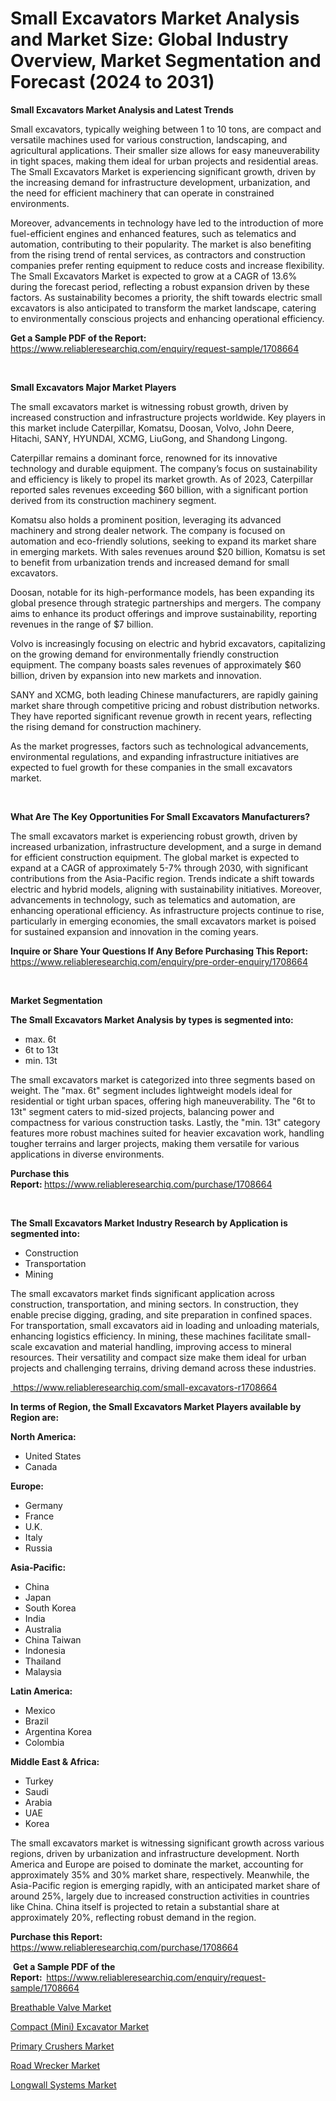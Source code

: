 <p><h1>Small Excavators Market Analysis and Market Size: Global Industry Overview, Market Segmentation and Forecast (2024 to 2031)</h1></p><p><strong>Small Excavators Market Analysis and Latest Trends</strong></p>
<p><p>Small excavators, typically weighing between 1 to 10 tons, are compact and versatile machines used for various construction, landscaping, and agricultural applications. Their smaller size allows for easy maneuverability in tight spaces, making them ideal for urban projects and residential areas. The Small Excavators Market is experiencing significant growth, driven by the increasing demand for infrastructure development, urbanization, and the need for efficient machinery that can operate in constrained environments.</p><p>Moreover, advancements in technology have led to the introduction of more fuel-efficient engines and enhanced features, such as telematics and automation, contributing to their popularity. The market is also benefiting from the rising trend of rental services, as contractors and construction companies prefer renting equipment to reduce costs and increase flexibility. The Small Excavators Market is expected to grow at a CAGR of 13.6% during the forecast period, reflecting a robust expansion driven by these factors. As sustainability becomes a priority, the shift towards electric small excavators is also anticipated to transform the market landscape, catering to environmentally conscious projects and enhancing operational efficiency.</p></p>
<p><strong>Get a Sample PDF of the Report:&nbsp;</strong> <a href="https://www.reliableresearchiq.com/enquiry/request-sample/1708664?utm_campaign=114&utm_medium=2&utm_source=Github&utm_content=ia&utm_term=21102024&utm_id=small-excavators">https://www.reliableresearchiq.com/enquiry/request-sample/1708664</a></p>
<p>&nbsp;</p>
<p><strong>Small Excavators Major Market Players</strong></p>
<p><p>The small excavators market is witnessing robust growth, driven by increased construction and infrastructure projects worldwide. Key players in this market include Caterpillar, Komatsu, Doosan, Volvo, John Deere, Hitachi, SANY, HYUNDAI, XCMG, LiuGong, and Shandong Lingong. </p><p>Caterpillar remains a dominant force, renowned for its innovative technology and durable equipment. The company’s focus on sustainability and efficiency is likely to propel its market growth. As of 2023, Caterpillar reported sales revenues exceeding $60 billion, with a significant portion derived from its construction machinery segment.</p><p>Komatsu also holds a prominent position, leveraging its advanced machinery and strong dealer network. The company is focused on automation and eco-friendly solutions, seeking to expand its market share in emerging markets. With sales revenues around $20 billion, Komatsu is set to benefit from urbanization trends and increased demand for small excavators.</p><p>Doosan, notable for its high-performance models, has been expanding its global presence through strategic partnerships and mergers. The company aims to enhance its product offerings and improve sustainability, reporting revenues in the range of $7 billion.</p><p>Volvo is increasingly focusing on electric and hybrid excavators, capitalizing on the growing demand for environmentally friendly construction equipment. The company boasts sales revenues of approximately $60 billion, driven by expansion into new markets and innovation.</p><p>SANY and XCMG, both leading Chinese manufacturers, are rapidly gaining market share through competitive pricing and robust distribution networks. They have reported significant revenue growth in recent years, reflecting the rising demand for construction machinery.</p><p>As the market progresses, factors such as technological advancements, environmental regulations, and expanding infrastructure initiatives are expected to fuel growth for these companies in the small excavators market.</p></p>
<p>&nbsp;</p>
<p><strong>What Are The Key Opportunities For Small Excavators Manufacturers?</strong></p>
<p><p>The small excavators market is experiencing robust growth, driven by increased urbanization, infrastructure development, and a surge in demand for efficient construction equipment. The global market is expected to expand at a CAGR of approximately 5-7% through 2030, with significant contributions from the Asia-Pacific region. Trends indicate a shift towards electric and hybrid models, aligning with sustainability initiatives. Moreover, advancements in technology, such as telematics and automation, are enhancing operational efficiency. As infrastructure projects continue to rise, particularly in emerging economies, the small excavators market is poised for sustained expansion and innovation in the coming years.</p></p>
<p><strong>Inquire or Share Your Questions If Any Before Purchasing This Report:</strong> <a href="https://www.reliableresearchiq.com/enquiry/pre-order-enquiry/1708664?utm_campaign=114&utm_medium=2&utm_source=Github&utm_content=ia&utm_term=21102024&utm_id=small-excavators">https://www.reliableresearchiq.com/enquiry/pre-order-enquiry/1708664</a></p>
<p>&nbsp;</p>
<p><strong>Market Segmentation</strong></p>
<p><strong>The Small Excavators Market Analysis by types is segmented into:</strong></p>
<p><ul><li>max. 6t</li><li>6t to 13t</li><li>min. 13t</li></ul></p>
<p><p>The small excavators market is categorized into three segments based on weight. The "max. 6t" segment includes lightweight models ideal for residential or tight urban spaces, offering high maneuverability. The "6t to 13t" segment caters to mid-sized projects, balancing power and compactness for various construction tasks. Lastly, the "min. 13t" category features more robust machines suited for heavier excavation work, handling tougher terrains and larger projects, making them versatile for various applications in diverse environments.</p></p>
<p><strong>Purchase this Report:&nbsp;</strong><a href="https://www.reliableresearchiq.com/purchase/1708664?utm_campaign=114&utm_medium=2&utm_source=Github&utm_content=ia&utm_term=21102024&utm_id=small-excavators">https://www.reliableresearchiq.com/purchase/1708664</a></p>
<p>&nbsp;</p>
<p><strong>The Small Excavators Market Industry Research by Application is segmented into:</strong></p>
<p><ul><li>Construction</li><li>Transportation</li><li>Mining</li></ul></p>
<p><p>The small excavators market finds significant application across construction, transportation, and mining sectors. In construction, they enable precise digging, grading, and site preparation in confined spaces. For transportation, small excavators aid in loading and unloading materials, enhancing logistics efficiency. In mining, these machines facilitate small-scale excavation and material handling, improving access to mineral resources. Their versatility and compact size make them ideal for urban projects and challenging terrains, driving demand across these industries.</p></p>
<p><a href="https://www.reliableresearchiq.com/small-excavators-r1708664?utm_campaign=114&utm_medium=2&utm_source=Github&utm_content=ia&utm_term=21102024&utm_id=small-excavators">&nbsp;https://www.reliableresearchiq.com/small-excavators-r1708664</a></p>
<p><strong>In terms of Region, the Small Excavators Market Players available by Region are:</strong></p>
<p>
    <p> <strong> North America: </strong>
        <ul>
            <li>United States</li>
            <li>Canada</li>
        </ul>
        </p> 
    <p> <strong> Europe: </strong>
        <ul>
            <li>Germany</li>
            <li>France</li>
            <li>U.K.</li>
            <li>Italy</li>
            <li>Russia</li>
        </ul>
        </p> 
    <p> <strong> Asia-Pacific: </strong>
        <ul>
            <li>China</li>
            <li>Japan</li>
            <li>South Korea</li>
            <li>India</li>
            <li>Australia</li>
            <li>China Taiwan</li>
            <li>Indonesia</li>
            <li>Thailand</li>
            <li>Malaysia</li>
        </ul>
        </p> 
    <p> <strong> Latin America: </strong>
        <ul>
            <li>Mexico</li>
            <li>Brazil</li>
            <li>Argentina Korea</li>
            <li>Colombia</li>
        </ul>
        </p> 
    <p> <strong> Middle East & Africa: </strong>
        <ul>
            <li>Turkey</li>
            <li>Saudi</li>
            <li>Arabia</li>
            <li>UAE</li>
            <li>Korea</li>
        </ul>
    </p>
    </p>
<p><p>The small excavators market is witnessing significant growth across various regions, driven by urbanization and infrastructure development. North America and Europe are poised to dominate the market, accounting for approximately 35% and 30% market share, respectively. Meanwhile, the Asia-Pacific region is emerging rapidly, with an anticipated market share of around 25%, largely due to increased construction activities in countries like China. China itself is projected to retain a substantial share at approximately 20%, reflecting robust demand in the region.</p></p>
<p><strong>Purchase this Report: </strong><a href="https://www.reliableresearchiq.com/purchase/1708664?utm_campaign=114&utm_medium=2&utm_source=Github&utm_content=ia&utm_term=21102024&utm_id=small-excavators">https://www.reliableresearchiq.com/purchase/1708664</a></p>
<p>&nbsp;<strong>Get a Sample PDF of the Report:&nbsp;&nbsp;</strong><a href="https://www.reliableresearchiq.com/enquiry/request-sample/1708664?utm_campaign=114&utm_medium=2&utm_source=Github&utm_content=ia&utm_term=21102024&utm_id=small-excavators">https://www.reliableresearchiq.com/enquiry/request-sample/1708664</a></p>
<p><strong></strong></p>
<p><p><a href="https://www.linkedin.com/pulse/market-leaders-laggards-global-breathable-valve-trends-forecast-fhpzc?utm_campaign=114&utm_medium=2&utm_source=Github&utm_content=ia&utm_term=21102024&utm_id=small-excavators">Breathable Valve Market</a></p><p><a href="https://github.com/kiara3n0pau/Market-Research-Report-List-1/blob/main/compact-mini-excavator-market.md?utm_campaign=114&utm_medium=2&utm_source=Github&utm_content=ia&utm_term=21102024&utm_id=small-excavators">Compact (Mini) Excavator Market</a></p><p><a href="https://issuu.com/reportprime-2/docs/primary-crushers-market-size-2030.p_5581f42d350091?utm_campaign=114&utm_medium=2&utm_source=Github&utm_content=ia&utm_term=21102024&utm_id=small-excavators">Primary Crushers Market</a></p><p><a href="https://www.linkedin.com/pulse/road-wrecker-market-evolution-regional-adaptations-innovation-i7gic?utm_campaign=114&utm_medium=2&utm_source=Github&utm_content=ia&utm_term=21102024&utm_id=small-excavators">Road Wrecker Market</a></p><p><a href="https://github.com/rieuydbalon3b/Market-Research-Report-List-1/blob/main/longwall-systems-market.md?utm_campaign=114&utm_medium=2&utm_source=Github&utm_content=ia&utm_term=21102024&utm_id=small-excavators">Longwall Systems Market</a></p></p>